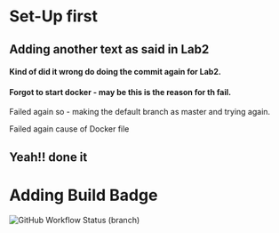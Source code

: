 # Set-Up first

## Adding another text as said in Lab2

#### Kind of did it wrong do doing the commit again for Lab2.

#### Forgot to start docker - may be this is the reason for th fail.

Failed again so - making the default branch as master and trying again.

Failed again cause of Docker file

## Yeah!! done it

# Adding Build Badge

![GitHub Workflow Status (branch)](https://img.shields.io/github/actions/workflow/status/Sruthi1623/SEM/main.yml?branch=master)